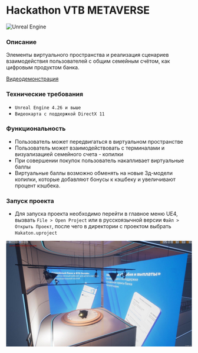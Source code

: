 #  Hackathon VTB METAVERSE


![Unreal Engine](https://img.shields.io/badge/unrealengine-%23313131.svg?style=for-the-badge&logo=unrealengine&logoColor=white)
### Описание

Элементы виртуального пространства и реализация сценариев взаимодействия пользователей с общим семейным счётом, как цифровым продуктом банка.

[Видеодемонстрация]([https://disk.yandex.ru/i/YKX2I7usrsJWUw])

### Технические требования
- `Unreal Engine 4.26 и выше`
- `Видеокарта с поддержкой DirectX 11`

### Функциональность

- Пользователь может передвигаться в виртуальном пространстве
- Пользователь может взаимодействовать с терминалами и визуализацией семейного счета - копилки
- При совершении покупок пользователь накапливает виртуальные баллы
- Виртуальные баллы возможно обменять на новые 3д-модели копилки, которые добавляют бонусы к кэшбеку и увеличивают процент кэшбека.


### Запуск проекта

- Для запуска проекта необходимо перейти в главное меню UE4, вызвать `File > Open Project` или в русскоязычной версии `Файл > Открыть Проект`, после чего в директории с проектом выбрать `Hakaton.uproject`


![Screenshot](Screenshot.png)
